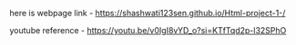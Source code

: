 here is webpage link -  https://shashwati123sen.github.io/Html-project-1-/



youtube reference - https://youtu.be/v0IgI8vYD_o?si=KTfTqd2p-l32SPhO 
